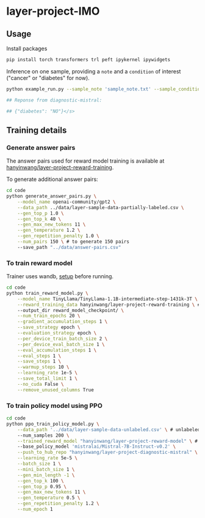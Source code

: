 # layer-project-IMO

## Usage
Install packages
```bash
pip install torch transformers trl peft ipykernel ipywidgets
```
Inference on one sample, providing a `note` and a `condition` of interest ("cancer" or "diabetes" for now).
```bash
python example_run.py --sample_note 'sample_note.txt' --sample_condition diabetes

## Reponse from diagnostic-mistral: 

## {"diabetes": "NO"}</s>
```


## Training details
### Generate answer pairs
The answer pairs used for reward model training is available at [hanyinwang/layer-project-reward-training](https://huggingface.co/datasets/hanyinwang/layer-project-reward-training).

To generate additional answer pairs:
```bash
cd code
python generate_answer_pairs.py \
	--model_name openai-community/gpt2 \
	--data_path ../data/layer-sample-data-partially-labeled.csv \
	--gen_top_p 1.0 \
	--gen_top_k 40 \
	--gen_max_new_tokens 11 \
	--gen_temperature 1.2 \
	--gen_repetition_penalty 1.0 \
	--num_pairs 150 \ # to generate 150 pairs
	--save_path "../data/answer-pairs.csv"
```

### To train reward model
Trainer uses wandb, [setup](https://docs.wandb.ai/tutorials/huggingface) before running.
```bash
cd code
python train_reward_model.py \
	--model_name TinyLlama/TinyLlama-1.1B-intermediate-step-1431k-3T \
	--reward_training_data hanyinwang/layer-project-reward-training \ # data on huggingface
	--output_dir reward_model_checkpoint/ \
	--num_train_epochs 20 \
	--gradient_accumulation_steps 1 \
	--save_strategy epoch \
	--evaluation_strategy epoch \
	--per_device_train_batch_size 2 \
	--per_device_eval_batch_size 1 \
	--eval_accumulation_steps 1 \
	--eval_steps 1 \
	--save_steps 1 \
	--warmup_steps 10 \
	--learning_rate 1e-5 \
	--save_total_limit 1 \
	--no_cuda False \
	--remove_unused_columns True
```

### To train policy model using PPO
```bash
cd code
python ppo_train_policy_model.py \
	--data_path '../data/layer-sample-data-unlabeled.csv' \ # unlabeled data for PPO training
	--num_samples 200 \
	--trained_reward_model "hanyinwang/layer-project-reward-model" \ # trained reward model
	--base_policy_model 'mistralai/Mistral-7B-Instruct-v0.2' \
	--push_to_hub_repo "hanyinwang/layer-project-diagnostic-mistral" \
	--learning_rate 5e-5 \
	--batch_size 1 \
	--mini_batch_size 1 \
	--gen_min_length -1 \
	--gen_top_k 100 \
	--gen_top_p 0.95 \
	--gen_max_new_tokens 11 \
	--gen_temperature 0.5 \
	--gen_repetition_penalty 1.2 \
	--num_epoch 1
```
